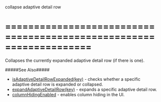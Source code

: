<!--**
/*-------------------------------------------
    Auto-generated file. Do not modify.
-------------------------------------------

**-->
<!--d-->
collapse adaptive detail row
<!--/d-->
===================================================================
===================================================================

<!--shortDescription-->
Collapses the currently expanded adaptive detail row (if there is one).
<!--/shortDescription-->

<!--fullDescription-->
#####See Also#####
- [isAdaptiveDetailRowExpanded(key)](/Documentation/ApiReference/UI_Widgets/dxDataGrid/Methods/#isAdaptiveDetailRowExpandedkey) - checks whether a specific adaptive detail row is expanded or collapsed.
- [expandAdaptiveDetailRow(key)](/Documentation/ApiReference/UI_Widgets/dxDataGrid/Methods/#expandAdaptiveDetailRowkey) - expands a specific adaptive detail row.
- [columnHidingEnabled](/Documentation/ApiReference/UI_Widgets/dxDataGrid/Configuration/#columnHidingEnabled) - enables column hiding in the UI.
<!--/fullDescription-->